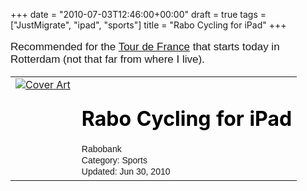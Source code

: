 +++
date = "2010-07-03T12:46:00+00:00"
draft = true
tags = ["JustMigrate", "ipad", "sports"]
title = "Rabo Cycling for iPad"
+++

<p style="font: 17px Helvetica,Arial,sans-serif;">Recommended for the <a href="http://www.letour.fr/" target="_blank">Tour de France</a> that starts today in Rotterdam (not that far from where I live).</p>
<table border="0">

<tr>
<td style="padding-right: 10px; vertical-align: top;"><a href="http://ax.itunes.apple.com/us/app/rabo-cycling-for-ipad/id378767518?mt=8"> <img src="http://a1.phobos.apple.com/us/r30/Purple/32/bc/b4/mzl.znfnsizi.170x170-75.jpg" border="0"  alt="Cover Art" /> </a></td>
<td style="vertical-align: top;">
<a href="http://ax.itunes.apple.com/us/app/rabo-cycling-for-ipad/id378767518?mt=8" style="color: black; text-decoration: none;">
<h1 style="">Rabo Cycling for iPad</h1>
</a>
<p style="font: 14px Helvetica,Arial,sans-serif; margin: 0 0 2px;">Rabobank</p>
<p style="font: 14px Helvetica,Arial,sans-serif; margin: 0 0 2px;">Category: Sports</p>
<p style="font: 14px Helvetica,Arial,sans-serif; margin: 0 0 2px;">Updated: Jun 30, 2010</p>
<p style="font: 14px Helvetica,Arial,sans-serif; margin: 0;"><a href="http://ax.itunes.apple.com/us/app/rabo-cycling-for-ipad/id378767518?mt=8"><img src="http://ax.phobos.apple.com.edgesuite.net/email/images_shared/view_item_button.png" alt="" /></a></p>
</td>
</tr>

</table>
